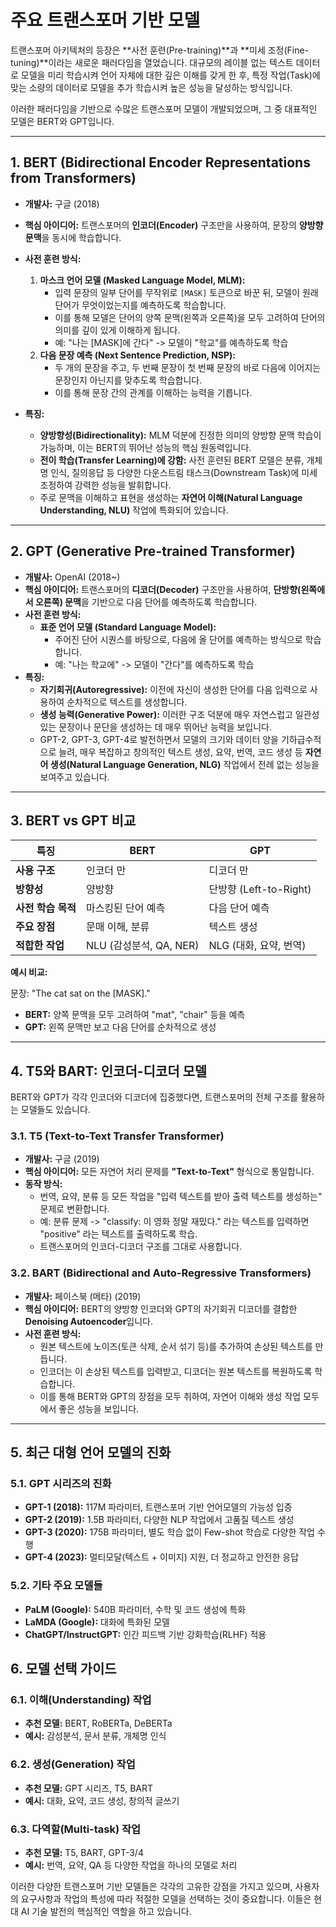 # 주요 트랜스포머 기반 모델

트랜스포머 아키텍처의 등장은 **사전 훈련(Pre-training)**과 **미세 조정(Fine-tuning)**이라는 새로운 패러다임을 열었습니다. 대규모의 레이블 없는 텍스트 데이터로 모델을 미리 학습시켜 언어 자체에 대한 깊은 이해를 갖게 한 후, 특정 작업(Task)에 맞는 소량의 데이터로 모델을 추가 학습시켜 높은 성능을 달성하는 방식입니다.

이러한 패러다임을 기반으로 수많은 트랜스포머 모델이 개발되었으며, 그 중 대표적인 모델은 BERT와 GPT입니다.

---

## 1. BERT (Bidirectional Encoder Representations from Transformers)

- **개발사:** 구글 (2018)
- **핵심 아이디어:** 트랜스포머의 **인코더(Encoder)** 구조만을 사용하여, 문장의 **양방향 문맥**을 동시에 학습합니다.
- **사전 훈련 방식:**
  1.  **마스크 언어 모델 (Masked Language Model, MLM):**
      - 입력 문장의 일부 단어를 무작위로 `[MASK]` 토큰으로 바꾼 뒤, 모델이 원래 단어가 무엇이었는지를 예측하도록 학습합니다.
      - 이를 통해 모델은 단어의 양쪽 문맥(왼쪽과 오른쪽)을 모두 고려하여 단어의 의미를 깊이 있게 이해하게 됩니다.
      - 예: "나는 [MASK]에 간다" -> 모델이 "학교"를 예측하도록 학습
  2.  **다음 문장 예측 (Next Sentence Prediction, NSP):**
      - 두 개의 문장을 주고, 두 번째 문장이 첫 번째 문장의 바로 다음에 이어지는 문장인지 아닌지를 맞추도록 학습합니다.
      - 이를 통해 문장 간의 관계를 이해하는 능력을 기릅니다.

- **특징:**
  - **양방향성(Bidirectionality):** MLM 덕분에 진정한 의미의 양방향 문맥 학습이 가능하며, 이는 BERT의 뛰어난 성능의 핵심 원동력입니다.
  - **전이 학습(Transfer Learning)에 강함:** 사전 훈련된 BERT 모델은 분류, 개체명 인식, 질의응답 등 다양한 다운스트림 태스크(Downstream Task)에 미세 조정하여 강력한 성능을 발휘합니다.
  - 주로 문맥을 이해하고 표현을 생성하는 **자연어 이해(Natural Language Understanding, NLU)** 작업에 특화되어 있습니다.

---

## 2. GPT (Generative Pre-trained Transformer)

- **개발사:** OpenAI (2018~)
- **핵심 아이디어:** 트랜스포머의 **디코더(Decoder)** 구조만을 사용하여, **단방향(왼쪽에서 오른쪽) 문맥**을 기반으로 다음 단어를 예측하도록 학습합니다.
- **사전 훈련 방식:**
  - **표준 언어 모델 (Standard Language Model):**
      - 주어진 단어 시퀀스를 바탕으로, 다음에 올 단어를 예측하는 방식으로 학습합니다.
      - 예: "나는 학교에" -> 모델이 "간다"를 예측하도록 학습
- **특징:**
  - **자기회귀(Autoregressive):** 이전에 자신이 생성한 단어를 다음 입력으로 사용하여 순차적으로 텍스트를 생성합니다.
  - **생성 능력(Generative Power):** 이러한 구조 덕분에 매우 자연스럽고 일관성 있는 문장이나 문단을 생성하는 데 매우 뛰어난 능력을 보입니다.
  - GPT-2, GPT-3, GPT-4로 발전하면서 모델의 크기와 데이터 양을 기하급수적으로 늘려, 매우 복잡하고 창의적인 텍스트 생성, 요약, 번역, 코드 생성 등 **자연어 생성(Natural Language Generation, NLG)** 작업에서 전례 없는 성능을 보여주고 있습니다.

---

## 3. BERT vs GPT 비교

| 특징 | BERT | GPT |
|---|---|---|
| **사용 구조** | 인코더 만 | 디코더 만 |
| **방향성** | 양방향 | 단방향 (Left-to-Right) |
| **사전 학습 목적** | 마스킹된 단어 예측 | 다음 단어 예측 |
| **주요 장점** | 문매 이해, 분류 | 텍스트 생성 |
| **적합한 작업** | NLU (감성분석, QA, NER) | NLG (대화, 요약, 번역) |

**예시 비교:**

문장: "The cat sat on the [MASK]."
- **BERT:** 양쪽 문맥을 모두 고려하여 "mat", "chair" 등을 예측
- **GPT:** 왼쪽 문맥만 보고 다음 단어를 순차적으로 생성

---

## 4. T5와 BART: 인코더-디코더 모델

BERT와 GPT가 각각 인코더와 디코더에 집중했다면, 트랜스포머의 전체 구조를 활용하는 모델들도 있습니다.

### 3.1. T5 (Text-to-Text Transfer Transformer)
- **개발사:** 구글 (2019)
- **핵심 아이디어:** 모든 자연어 처리 문제를 **"Text-to-Text"** 형식으로 통일합니다.
- **동작 방식:**
  - 번역, 요약, 분류 등 모든 작업을 "입력 텍스트를 받아 출력 텍스트를 생성하는" 문제로 변환합니다.
  - 예: 분류 문제 -> "classify: 이 영화 정말 재밌다." 라는 텍스트를 입력하면 "positive" 라는 텍스트를 출력하도록 학습.
  - 트랜스포머의 인코더-디코더 구조를 그대로 사용합니다.

### 3.2. BART (Bidirectional and Auto-Regressive Transformers)
- **개발사:** 페이스북 (메타) (2019)
- **핵심 아이디어:** BERT의 양방향 인코더와 GPT의 자기회귀 디코더를 결합한 **Denoising Autoencoder**입니다.
- **사전 훈련 방식:**
  - 원본 텍스트에 노이즈(토큰 삭제, 순서 섞기 등)를 추가하여 손상된 텍스트를 만듭니다.
  - 인코더는 이 손상된 텍스트를 입력받고, 디코더는 원본 텍스트를 복원하도록 학습합니다.
  - 이를 통해 BERT와 GPT의 장점을 모두 취하여, 자연어 이해와 생성 작업 모두에서 좋은 성능을 보입니다.

---

## 5. 최근 대형 언어 모델의 진화

### 5.1. GPT 시리즈의 진화
- **GPT-1 (2018):** 117M 파라미터, 트랜스포머 기반 언어모델의 가능성 입증
- **GPT-2 (2019):** 1.5B 파라미터, 다양한 NLP 작업에서 고품질 텍스트 생성
- **GPT-3 (2020):** 175B 파라미터, 별도 학습 없이 Few-shot 학습로 다양한 작업 수행
- **GPT-4 (2023):** 멀티모달(텍스트 + 이미지) 지원, 더 정교하고 안전한 응답

### 5.2. 기타 주요 모델들
- **PaLM (Google):** 540B 파라미터, 수학 및 코드 생성에 특화
- **LaMDA (Google):** 대화에 특화된 모델
- **ChatGPT/InstructGPT:** 인간 피드백 기반 강화학습(RLHF) 적용

## 6. 모델 선택 가이드

### 6.1. 이해(Understanding) 작업
- **추천 모델:** BERT, RoBERTa, DeBERTa
- **예시:** 감성분석, 문서 분류, 개체명 인식

### 6.2. 생성(Generation) 작업
- **추천 모델:** GPT 시리즈, T5, BART
- **예시:** 대화, 요약, 코드 생성, 창의적 글쓰기

### 6.3. 다역할(Multi-task) 작업
- **추천 모델:** T5, BART, GPT-3/4
- **예시:** 번역, 요약, QA 등 다양한 작업을 하나의 모델로 처리

이러한 다양한 트랜스포머 기반 모델들은 각각의 고유한 강점을 가지고 있으며, 사용자의 요구사항과 작업의 특성에 따라 적절한 모델을 선택하는 것이 중요합니다. 이들은 현대 AI 기술 발전의 핵심적인 역할을 하고 있습니다.
